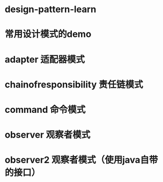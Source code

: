 # design-pattern-learn
# 常用设计模式的demo
# adapter  适配器模式
# chainofresponsibility  责任链模式
# command  命令模式
# observer  观察者模式
# observer2 观察者模式（使用java自带的接口）